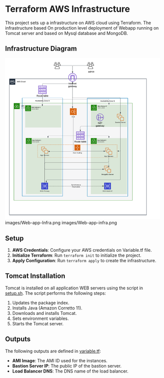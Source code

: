 # Terraform AWS Infrastructure

This project sets up a infrastructure on AWS cloud using Terraform. The infrastructure based On production level deployment of Webapp running on Tomcat server and based on Mysql database and MongoDB. 
## Infrastructure Diagram

![Infrastructure Diagram](images/Web-app-Infra.png)
images/Web-app-Infra.png
images/Web-app-infra.png


## Setup

1. **AWS Credentials**: Configure your AWS credentials on Variable.tf file.
2. **Initialize Terraform**: Run `terraform init` to initialize the project.
3. **Apply Configuration**: Run `terraform apply` to create the infrastructure.

## Tomcat Installation

Tomcat is installed on all application WEB servers using the script in [setup.sh](setup.sh). The script performs the following steps:

1. Updates the package index.
2. Installs Java (Amazon Corretto 11).
3. Downloads and installs Tomcat.
4. Sets environment variables.
5. Starts the Tomcat server.

## Outputs

The following outputs are defined in [variable.tf](variable.tf):

- **AMI Image**: The AMI ID used for the instances.
- **Bastion Server IP**: The public IP of the bastion server.
- **Load Balancer DNS**: The DNS name of the load balancer.